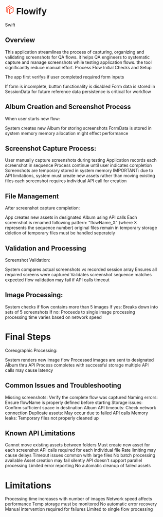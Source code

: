 # <img src="Flowify/Assets.xcassets/flowify.imageset/flowify.png" alt="Flowify" width="30" height="30"> Flowify

Swift

## Overview
This application streamlines the process of capturing, organizing and validating screenshots for QA flows. it helps QA engineers to systematic capture and manage screenshots while testing application flows. the tool significantly reduce manual effort.
Process Flow
Initial Checks and Setup

The app first verifys if user completed required form inputs

If form is incomplete, button functionality is disabled
Form data is stored in SessionData for future reference
data persistence is critical for workflow



## Album Creation and Screenshot Process

When user starts new flow:

System creates new Album for storing screenshots
FormData is stored in system memory
memory allocation might effect performance


## Screenshot Capture Process:

User manually capture screenshots during testing
Application records each screenshot in sequence
Process continue until user indicates completion
Screenshots are temporary stored in system memory
IMPORTANT: due to API limitations, system must create new assets rather than moving existing files
each screenshot requires individual API call for creation



## File Management

After screenshot capture completion:

App creates new assets in designated Album using API calls
Each screenshot is renamed following pattern: "flowName_X"
(where X represents the sequence number)
original files remain in temporary storage
deletion of temporary files must be handled seperately



## Validation and Processing

Screenshot Validation:

System compares actual screenshots vs recorded session array
Ensures all required screens were captured
Validates screenshot sequence matches expected flow
validation may fail if API calls timeout


## Image Processing:

System checks if flow contains more than 5 images
If yes: Breaks down into sets of 5 screenshots
If no: Proceeds to single image processing
processing time varies based on network speed



# Final Steps

Coreographic Processing:

System renders new image flow
Processed images are sent to designated Album thru API
Process completes with successful storage
multiple API calls may cause latency



## Common Issues and Troubleshooting

Missing screenshots: Verify the complete flow was captured
Naming errors: Ensure flowName is properly defined before starting
Storage issues: Confirm sufficient space in destination Album
API timeouts: Check network connection
Duplicate assets: May occur due to failed API calls
Memory leaks: Temporary files not properly cleaned up

## Known API Limitations

Cannot move existing assets between folders
Must create new asset for each screenshot
API calls required for each individual file
Rate limiting may cause delays
Timeout issues common with large files
No batch processing available
Asset creation may fail silently
API doesn't support parallel processing
Limited error reporting
No automatic cleanup of failed assets

# Limitations

Processing time increases with number of images
Network speed affects performance
Temp storage must be monitored
No automatic error recovery
Manual intervention required for failures
Limited to single flow processing
